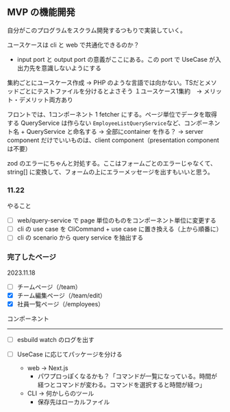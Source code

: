 ## MVP の機能開発
自分がこのプログラムをスクラム開発するつもりで実装していく。

ユースケースは cli と web で共通化できるのか？
- input port と output port の意義がここにある。この port で UseCase が入出力先を意識しないようにする

集約ごとにユースケース作成 -> PHP のような言語では向かない。TSだとメソッドごとにテストファイルを分けるとよさそう
１ユースケース1集約　→ メリット・デメリット両方あり

フロントでは、1コンポーネント 1 fetcher にする。ページ単位でデータを取得する QueryService は作らない
`EmployeeListQueryService`など、コンポーネント名 + QueryService と命名する
-> 全部にcontainer を作る？
-> server component だけでいいものは、client component（presentation component は不要）

zod のエラーにちゃんと対処する。ここはフォームごとのエラーじゃなくて、string[] に変換して、フォームの上にエラーメッセージを出すもいいと思う。

### 11.22
やること

- [ ] web/query-service で page 単位のものをコンポーネント単位に変更する
- [ ] cli の use case を CliCommand + use case に置き換える（上から順番に） 
- [ ] cli の scenario から query service を抽出する

### 完了したページ
2023.11.18

- [ ] チームページ（/team）
- [x] チーム編集ページ（/team/edit）
- [x] 社員一覧ページ（/employees）

コンポーネント

-------
- [ ] esbuild watch のログを出す

- [ ] UseCase に応じてパッケージを分ける 
  - web -> Next.js
    - パワプロっぽくなるかも？「コマンドが一覧になっている。時間が経つとコマンドが変わる。コマンドを選択すると時間が経つ」
  - CLI -> 何かしらのツール
    - 保存先はローカルファイル

